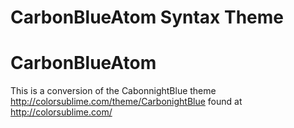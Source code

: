 # CarbonBlueAtom Syntax Theme

CarbonBlueAtom
==============

This is a conversion of the CabonnightBlue theme http://colorsublime.com/theme/CarbonightBlue found at http://colorsublime.com/
